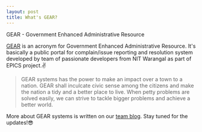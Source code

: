 ```yaml
---
layout: post
title: What's GEAR?
---
```


<div class="message">
	GEAR - Government Enhanced Administrative Resource
</div>

[GEAR](http://gearsystems.github.io) is an acronym for Government Enhanced Administrative Resource. It's basically a public portal for complain/issue reporting and resolution system developed by team of passionate developers from NIT Warangal as part of EPICS project.:v:

>GEAR systems has the power to make an impact over a town to a nation. GEAR shall inculcate civic sense among the citizens and make the nation a tidy and a better place to live. When petty problems are solved easily, we can strive to tackle bigger problems and achieve a better world.

More about GEAR systems is written on our [team blog](http://gearsystems.github.io/blog). Stay tuned for the updates!:sunglasses: